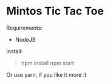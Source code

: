 # Mintos Tic Tac Toe

Requirements:
- NodeJS

Install:
> npm install
> npm start

Or use yarn, if you like it more :)
